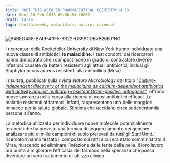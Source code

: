 ```yaml
---
title: 'HOT THIS WEEK IN PHARMACEUTICAL CHEMISTRY N.38'
date: Sun, 18 Feb 2018 09:00:33 +0000
draft: false
tags: [hotthisweek, malacidine, nature, science]
---
```


![B4BED488-B749-43F5-BB22-D39BCDB7B26B.PNG](https://silviavernotico.files.wordpress.com/2018/02/b4bed488-b749-43f5-bb22-d39bcdb7b26b.png?w=360)

I ricercatori della Rockefeller University di New York hanno individuato una nuova classe di antibiotici, **le malacidine**. I test condotti dai ricercatori hanno dimostrato che i composti sono in grado di contrastare diverse infezioni causate da batteri resistenti agli attuali antibiotici, inclusi gli Staphylococcus aureus resistenti alla meticillina (Mrsa).

I risultati, pubblicati sulla rivista _Nature Microbiology_ dal titolo _["Culture-independent discovery of the malacidins as calcium-dependent antibiotics with activity against multidrug-resistant Gram-positive pathogens"](https://www.nature.com/articles/s41564-018-0110-1),_ offrono nuove speranza nella corsa alla ricerca di nuovi antibiotici efficaci. Le malattie resistenti ai farmaci, infatti, rappresentano una delle maggiori minacce per la salute globale. Si stima che uccidano circa settecentomila persone all’anno.

La metodica utilizzata per individuare nuove molecole potenzialmente terapeutiche ha previsto una tecnica di sequenziamento dei geni per analizzare più di mille campioni di suolo prelevati da tutti gli Stati Uniti. I ricercatori hanno testato il composto sui ratti a cui era stato somministrato il Mrsa, riuscendo ad eliminare l’infezione dalle ferite della pelle. Il loro lavoro ora punta a migliorare l’efficacia del farmaco nella speranza che possa diventare un vero trattamento di utilizzo clinico.